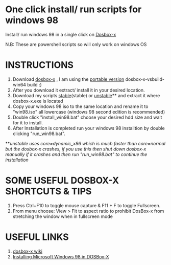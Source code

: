 # One click install/ run scripts for windows 98

Install/ run windows 98 in a single click on [Dosbox-x](https://dosbox-x.com/)

N.B: These are powershell scripts so will only work on windows OS

# INSTRUCTIONS

1. Download [dosbox-x](https://github.com/joncampbell123/dosbox-x/releases) , I am using the [portable version](https://github.com/joncampbell123/dosbox-x/releases/download/dosbox-x-v0.84.1/dosbox-x-vsbuild-win64-20220701165137.zip) dosbox-x-vsbuild-win64 build :)
2. After you download it extract/ install it in your desired location.
3. Download my scripts [stable](https://github.com/MrDiagnose/Windows98-install-scripts-DosBox-X/releases/download/v1.0.4/win98_dosBox-x_script_v1.0.4.zip)(stable) or [unstable](https://github.com/MrDiagnose/Windows98-install-scripts-DosBox-X/releases/download/v1.0.4/win98_dosBox-x_script_v1.0.4.unstable.zip)** and extract it where dosbox-x.exe is located
4. Copy your windows 98 iso to the same location and rename it to "win98.iso" all lowercase (windows 98 second edition is recommended)
5. Double click "install_win98.bat" choose your desired hdd size and wait for it to install.
6. After Installation is completed run your windows 98 installtion by double clicking "run_win98.bat".

***unstable uses core=dynamic_x86 which is much faster than core=normal but the dosbox-x crashes, if you use this then shut down dosbox-x manually if it crashes and then run "run_win98.bat" to continue the installation*

# SOME USEFUL DOSBOX-X SHORTCUTS & TIPS

1. Press Ctrl+F10 to toggle mouse capture & F11 + F to toggle Fullscreen.
2. From menu choose: View > Fit to aspect ratio to prohibit DosBox-x from stretching the window when in fullscreen mode

# USEFUL LINKS
1. [dosbox-x wiki](https://dosbox-x.com/wiki/)
2. [Installing Microsoft Windows 98 in DOSBox-X](https://dosbox-x.com/wiki/Guide%3AInstalling-Windows-98)
